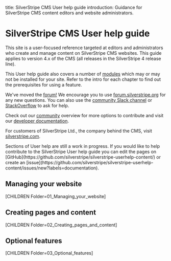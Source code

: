 title: SilverStripe CMS User help guide
introduction: Guidance for SilverStripe CMS content editors and website administrators.

# SilverStripe CMS User help guide

This site is a user-focused reference targeted at editors and administrators who create and manage content on SilverStripe CMS websites.
This guide applies to version 4.x of the CMS (all releases in the SilverStripe 4 release line).

This User help guide also covers a number of [modules](https://addons.silverstripe.org)
which may or may not be installed for your site. Refer to the intro for each chapter to find out the prerequisites for using a feature.

We've moved the [forum!](https://www.silverstripe.org/community/forums/) We encourage you to use [forum.silverstripe.org](https://forum.silverstripe.org/) for any new questions. You can also use the [community Slack channel](https://www.silverstripe.org/community/slack-signup) or [StackOverflow](https://stackoverflow.com/questions/tagged/silverstripe) to ask for help.

Check out our [community](https://www.silverstripe.org/community/) overview for more options to contribute and visit our [developer documentation](https://docs.silverstripe.org).

For customers of SilverStripe Ltd., the company behind the CMS, visit [silverstripe.com](https://www.silverstripe.com/).

<div class="note" markdown="1">Sections of User help are still a work in progress. If you would like to help contribute to the SilverStripe User help guide you can edit the pages on [GitHub](https://github.com/silverstripe/silverstripe-userhelp-content/) or create an [issue](https://github.com/silverstripe/silverstripe-userhelp-content/issues/new?labels=documentation).
</div>

## Managing your website
[CHILDREN Folder=01_Managing_your_website]

## Creating pages and content
[CHILDREN Folder=02_Creating_pages_and_content]

## Optional features
[CHILDREN Folder=03_Optional_features]
